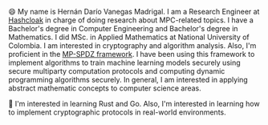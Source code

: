 😄 My name is Hernán Darío Vanegas Madrigal. I am a Research Engineer at [Hashcloak](https://github.com/hashcloak) in charge of doing research about MPC-related topics. I have a Bachelor's degree in Computer Engineering and Bachelor's degree in Mathematics. I did MSc. in Applied Mathematics at National University of Colombia. I am interested in cryptography and algorithm analysis. Also, I'm proficient in the [MP-SPDZ framework](https://github.com/data61/MP-SPDZ). I have been using this framework to implement algorithms to train machine learning models securely using secure multiparty computation protocols and computing dynamic programming algorithms securely. In general, I am interested in applying abstract mathematic concepts to computer science areas.

🌱 I'm interested in learning Rust and Go. Also, I'm interested in learning how to implement cryptographic protocols in real-world environments.



